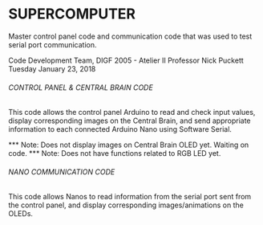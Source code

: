 # SUPERCOMPUTER
Master control panel code and communication code that was used to test serial port communication.

Code Development Team,
DIGF 2005 - Atelier II
Professor Nick Puckett
Tuesday January 23, 2018

###### CONTROL PANEL & CENTRAL BRAIN CODE
This code allows the control panel Arduino to read and check input values,
display corresponding images on the Central Brain, and send appropriate
information to each connected Arduino Nano using Software Serial.

*** Note: Does not display images on Central Brain OLED yet. Waiting on code.
*** Note: Does not have functions related to RGB LED yet.
  
###### NANO COMMUNICATION CODE
This code allows Nanos to read information from the serial port sent
from the control panel, and display corresponding images/animations on
the OLEDs.


